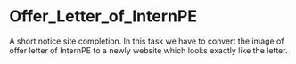 # Offer_Letter_of_InternPE
A short notice site completion. In this task we have to convert the image of offer letter of InternPE to a newly website which looks exactly like the letter.
